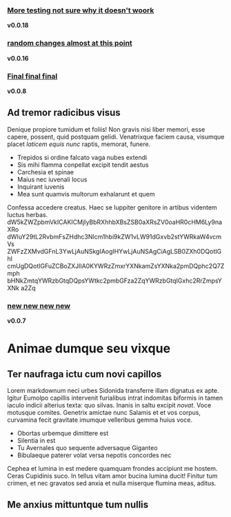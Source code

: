 ### [More testing not sure why it doesn't woork](https://github.com/donaldwasserman/demo-outlook-addin/releases/tag/v0.0.18)  
  **v0.0.18**  
  ### [random changes almost at this point](https://github.com/donaldwasserman/demo-outlook-addin/releases/tag/v0.0.16)  
  **v0.0.16**  
  ### [Final final final ](https://github.com/donaldwasserman/demo-outlook-addin/releases/tag/v0.0.8)  
  **v0.0.8**  
  ## Ad tremor radicibus visus

Denique propiore tumidum et foliis! Non gravis nisi liber memori, esse capere,
possent, quid postquam gelidi. Venatrixque faciem causa, visumque placet
*laticem equis nunc* raptis, memorat, funere.

- Trepidos si ordine falcato vaga nubes extendi
- Sis mihi flamma conpellat excipit tendit aestus
- Carchesia et spinae
- Maius nec iuvenali locus
- Inquirant iuvenis
- Mea sunt quamvis multorum exhalarunt et quem

Confessa accedere creatus. Haec se Iuppiter genitore in artibus videntem luctus
herbas.
dW5kZWZpbmVkICAKICMjIyBbRXhhbXBsZSB0aXRsZV0oaHR0cHM6Ly9naXRo
dWIuY29tL2RvbmFsZHdhc3Nlcm1hbi9kZW1vLW91dGxvb2stYWRkaW4vcmVs
ZWFzZXMvdGFnL3YwLjAuNSkgIAogIHYwLjAuNSAgCiAgLSB0ZXh0DQotIGhl
cmUgDQotIGFuZCBoZXJlIA0KYWRzZmxrYXNkamZsYXNka2pmDQphc2Q7Zmph
bHNkZmtqYWRzbGtqDQpsYWtkc2pmbGFza2ZqYWRzbGtqIGxhc2RrZmpsYXNk
a2Zq
  
 ### [new new new new](https://github.com/donaldwasserman/demo-outlook-addin/releases/tag/v0.0.7)  
  **v0.0.7**  
  # Animae dumque seu vixque

## Ter naufraga ictu cum novi capillos

Lorem markdownum neci urbes Sidonida transferre illam dignatus ex apte. Igitur
Eumolpo capillis intervenit furialibus intrat indomitas biformis in tamen iaculo
indicii alterius texta: quo silvas. Inanis in saltu excipit *novat*. Voce
motusque comites. Genetrix amictae nunc Salamis et et vos corpus, curvamina
fecit gravitate imumque velleribus gemma huius voce.

- Obortas urbemque dimittere est
- Silentia in est
- Tu Avernales quo sequente adversaque Giganteo
- Bibulaeque paterer volat versa nepotis concordes nec

Cephea et lumina in est medere quamquam frondes accipiunt me hostem. Ceras
Cupidinis suco. In tellus vitam amor bucina lumina ducit! Finitur tum crimen, et
nec gravatos sed anxia et nulla miserque flumina meas, aditus.

## Me anxius mittuntque tum nullis
  
   
   
 